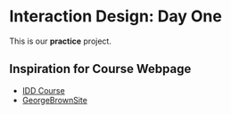 # Interaction Design: Day One

This is our **practice** project.

## Inspiration for Course Webpage
- [IDD Course](https://www.georgebrown.ca/programs/interaction-design-and-development-program-g103/)
- [GeorgeBrownSite](https://www.georgebrown.ca/)